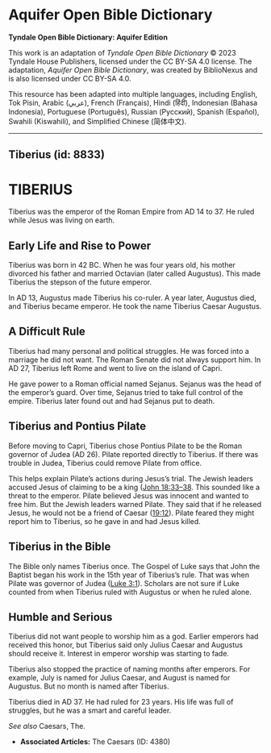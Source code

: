 # Aquifer Open Bible Dictionary

**Tyndale Open Bible Dictionary: Aquifer Edition**

This work is an adaptation of *Tyndale Open Bible Dictionary* © 2023 Tyndale House Publishers, licensed under the CC BY\-SA 4\.0 license. The adaptation, *Aquifer Open Bible Dictionary*, was created by BiblioNexus and is also licensed under CC BY\-SA 4\.0\.

This resource has been adapted into multiple languages, including English, Tok Pisin, Arabic (عربي), French (Français), Hindi (हिंदी), Indonesian (Bahasa Indonesia), Portuguese (Português), Russian (Русский), Spanish (Español), Swahili (Kiswahili), and Simplified Chinese (简体中文).



--------------------------------

## Tiberius (id: 8833)

TIBERIUS
========

Tiberius was the emperor of the Roman Empire from AD 14 to 37\. He ruled while Jesus was living on earth.

Early Life and Rise to Power
----------------------------

Tiberius was born in 42 BC. When he was four years old, his mother divorced his father and married Octavian (later called Augustus). This made Tiberius the stepson of the future emperor.

In AD 13, Augustus made Tiberius his co\-ruler. A year later, Augustus died, and Tiberius became emperor. He took the name Tiberius Caesar Augustus.

A Difficult Rule
----------------

Tiberius had many personal and political struggles. He was forced into a marriage he did not want. The Roman Senate did not always support him. In AD 27, Tiberius left Rome and went to live on the island of Capri.

He gave power to a Roman official named Sejanus. Sejanus was the head of the emperor’s guard. Over time, Sejanus tried to take full control of the empire. Tiberius later found out and had Sejanus put to death.

Tiberius and Pontius Pilate
---------------------------

Before moving to Capri, Tiberius chose Pontius Pilate to be the Roman governor of Judea (AD 26\). Pilate reported directly to Tiberius. If there was trouble in Judea, Tiberius could remove Pilate from office.

This helps explain Pilate’s actions during Jesus’s trial. The Jewish leaders accused Jesus of claiming to be a king ([John 18:33–38](https://ref.ly/John18:33-John18:38). This sounded like a threat to the emperor. Pilate believed Jesus was innocent and wanted to free him. But the Jewish leaders warned Pilate. They said that if he released Jesus, he would not be a friend of Caesar ([19:12](https://ref.ly/John19:12)). Pilate feared they might report him to Tiberius, so he gave in and had Jesus killed.

Tiberius in the Bible
---------------------

The Bible only names Tiberius once. The Gospel of Luke says that John the Baptist began his work in the 15th year of Tiberius’s rule. That was when Pilate was governor of Judea ([Luke 3:1](https://ref.ly/Luke3:1)). Scholars are not sure if Luke counted from when Tiberius ruled with Augustus or when he ruled alone.

Humble and Serious
------------------

Tiberius did not want people to worship him as a god. Earlier emperors had received this honor, but Tiberius said only Julius Caesar and Augustus should receive it. Interest in emperor worship was starting to fade.

Tiberius also stopped the practice of naming months after emperors. For example, July is named for Julius Caesar, and August is named for Augustus. But no month is named after Tiberius.

Tiberius died in AD 37\. He had ruled for 23 years. His life was full of struggles, but he was a smart and careful leader.

*See also* Caesars, The.

* **Associated Articles:** The Caesars (ID: 4380)

